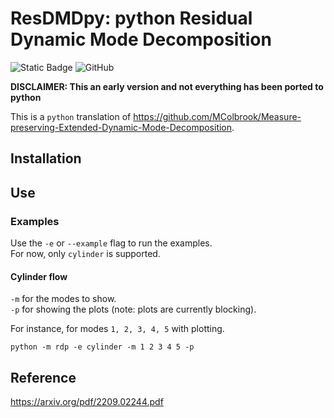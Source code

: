 # ResDMDpy: python Residual Dynamic Mode Decomposition

![Static Badge](https://img.shields.io/badge/python->3.11-blue?logo=python)
![GitHub](https://img.shields.io/github/license/SkirOwen/ResDMDpy)

**DISCLAIMER: This an early version and not everything has been ported to python**

This is a `python` translation of https://github.com/MColbrook/Measure-preserving-Extended-Dynamic-Mode-Decomposition.


## Installation


## Use
### Examples
Use the `-e` or `--example` flag to run the examples.  
For now, only `cylinder` is supported.  

#### Cylinder flow

`-m` for the modes to show.  
`-p` for showing the plots (note: plots are currently blocking).

For instance, for modes `1, 2, 3, 4, 5` with plotting.
```shell
python -m rdp -e cylinder -m 1 2 3 4 5 -p
```


## Reference
https://arxiv.org/pdf/2209.02244.pdf